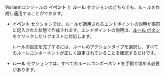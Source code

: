 Wallarmコンソールの **イベント** と **ルール** セクションのどちらでも、ルールを作成し適用することができます。

* **イベント** セクションでは、ルールが適用されるエンドポイントの説明が事前に記入された状態で作成されます。エンドポイントの説明は、[**ルール** ボタン](../events/analyze-attack.md#analyze-requests-in-an-attack)をクリックしたリクエストに対応します。

    ルールの設定を完了するには、ルールのアクションタイプを選択し、すべてのルールコンポーネントが正しく設定されていることを確認するだけです。
* **ルール** セクションでは、すべてのルールコンポーネントを手動で埋める必要があります。